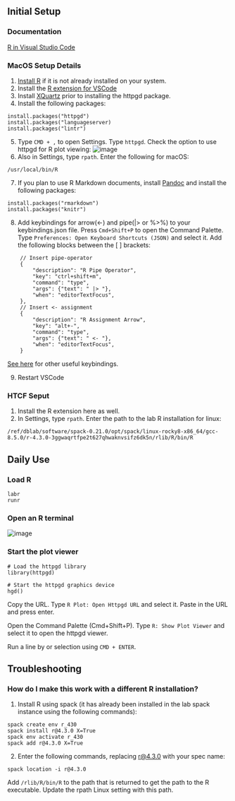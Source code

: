 ## Initial Setup
### Documentation
[R in Visual Studio Code](https://code.visualstudio.com/docs/languages/r#:~:text=To%20enhance%20the%20experience%20of,syntax%20highlighting%20and%20auto%2Dcompletion.)

### MacOS Setup Details
1. [Install R](https://cran.r-project.org/bin/macosx/) if it is not already installed on your system.
2. Install the [R extension for VSCode](https://marketplace.visualstudio.com/items?itemName=REditorSupport.r)
3. Install [XQuartz](https://www.xquartz.org) prior to installing the httpgd package.
4. Install the following packages:
```
install.packages("httpgd")
install.packages("languageserver)
install.packages("lintr")
```
5. Type `CMD + ,` to open Settings. Type `httpgd`. Check the option to use httpgd for R plot viewing: ![image](https://github.com/user-attachments/assets/9debf4c1-f7f1-4795-8d64-ad76bf28e081)
6. Also in Settings, type `rpath`. Enter the following for macOS:
```
/usr/local/bin/R
```
7. If you plan to use R Markdown documents, install [Pandoc](https://github.com/jgm/pandoc/blob/main/INSTALL.md) and install the following packages:
```
install.packages("rmarkdown")
install.packages("knitr")
```
8. Add keybindings for arrow(<-) and pipe(|> or %>%) to your keybindings.json file.
Press `Cmd+Shift+P` to open the Command Palette. 
Type `Preferences: Open Keyboard Shortcuts (JSON)` and select it.
Add the following blocks between the [ ] brackets:
```
    // Insert pipe-operator
    {
        "description": "R Pipe Operator",
        "key": "ctrl+shift+m",
        "command": "type",
        "args": {"text": " |> "},
        "when": "editorTextFocus",
    },
    // Insert <- assignment
    {
        "description": "R Assignment Arrow",
        "key": "alt+-",
        "command": "type",
        "args": {"text": " <- "},
        "when": "editorTextFocus",
    }
```
[See here](https://gist.github.com/strengejacke/a84caf94095f498fb552988edf4ee23a) for other useful keybindings.

9. Restart VSCode

### HTCF Seput
1. Install the R extension here as well.
2. In Settings, type `rpath`. Enter the path to the lab R installation for linux:
```
/ref/dblab/software/spack-0.21.0/opt/spack/linux-rocky8-x86_64/gcc-8.5.0/r-4.3.0-3ggwaqrtfpe2t627qhwaknvsifz6dk5n/rlib/R/bin/R
```
## Daily Use
### Load R
```
labr
runr
```

### Open an R terminal
![image](https://github.com/user-attachments/assets/9f59d75a-cc22-46f2-8abc-59085dd1c8b5)

### Start the plot viewer
```
# Load the httpgd library
library(httpgd)

# Start the httpgd graphics device
hgd()
```

Copy the URL. Type `R Plot: Open Httpgd URL` and select it. Paste in the URL and press enter.

Open the Command Palette (Cmd+Shift+P).
Type `R: Show Plot Viewer` and select it to open the httpgd viewer.

Run a line by or selection using `CMD + ENTER`.

## Troubleshooting
### How do I make this work with a different R installation? 
1. Install R using spack (it has already been installed in the lab spack instance using the following commands):
```
spack create env r_430
spack install r@4.3.0 X=True
spack env activate r_430
spack add r@4.3.0 X=True
```
2. Enter the following commands, replacing r@4.3.0 with your spec name:
```
spack location -i r@4.3.0
```
Add `/rlib/R/bin/R` to the path that is returned to get the path to the R executable. Update the rpath Linux setting with this path.

